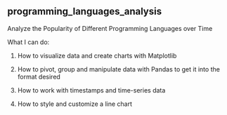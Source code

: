## programming_languages_analysis
Analyze the Popularity of Different Programming Languages over Time

What I can do:
1. How to visualize data and create charts with Matplotlib

2. How to pivot, group and manipulate data with Pandas to get it into the format desired

3. How to work with timestamps and time-series data

4. How to style and customize a line chart

